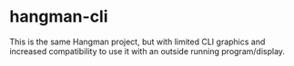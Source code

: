 # hangman-cli
This is the same Hangman project, but with limited CLI graphics and increased compatibility to use it with an outside running program/display.
